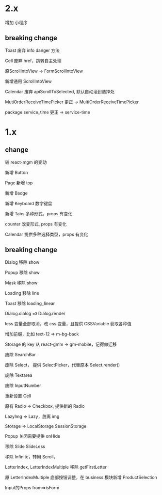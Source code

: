 # 2.x

增加 小程序

## breaking change

Toast 废弃 info danger 方法

Cell 废弃 href，跳转自主处理

原ScrollIntoView -> FormScrollIntoView

新增通用 ScrollIntoView

Calendar 废弃 apiScrollToSelected, 默认自动滚到选择处

MutiOrderReceiveTimePicker 更正 -> MultiOrderReceiveTimePicker

package service_time 更正 -> service-time

# 1.x

## change

较 react-mgm 的变动

新增 Button

Page 新增 top

新增 Badge

新增 Keyboard 数字键盘

新增 Tabs 多种形式，props 有变化

counter 改变形式, props 有变化

Calendar 提供多种选择类型，props 有变化

## breaking change

Dialog 移除 show

Popup 移除 show

Mask 移除 show

Loading 移除 line

Toast 移除 loading_linear

Dialog.dialog =》 Dialog.render

less 变量全部取消，改 css 变量，且提供 CSSVariable 获取各种值

增加前缀，比如 text-12 => m-bg-back

Storage 的 key 从 react-gmm => gm-mobile，记得做迁移

废除 SearchBar

废除 Select， 提供 SelectPicker，代替原本 Select.render()

废除 Textarea

废除 InputNumber

重新设置 Cell

原有 Radio => Checkbox, 提供新的 Radio

LazyImg => Lazy，脱离 img

Storage => LocalStorage SessionStorage

Popup 关闭需要提供 onHide

移除 Slide SlideLess

移除 Infinite，转用 Scroll，

LetterIndex, LetterIndexMultiple 移除 getFirstLetter

原 LetterIndexMultiple 底部按钮调整，在 business 模块新增 ProductSelection

Input的Props from=>isForm
